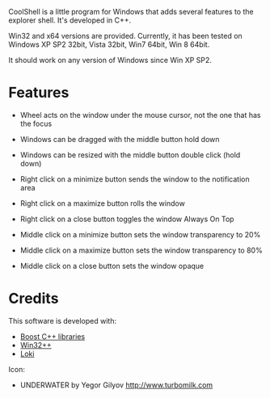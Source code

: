 CoolShell is a little program for Windows that adds several features to the explorer shell. It's developed in C++.

Win32 and x64 versions are provided. Currently, it has been tested on Windows XP SP2 32bit, Vista 32bit, Win7 64bit, Win 8 64bit.

It should work on any version of Windows since Win XP SP2.

# Features #

  * Wheel acts on the window under the mouse cursor, not the one that has the focus
  * Windows can be dragged with the middle button hold down
  * Windows can be resized with the middle button double click (hold down)

  * Right click on a minimize button sends the window to the notification area
  * Right click on a maximize button rolls the window
  * Right click on a close button toggles the window Always On Top

  * Middle click on a minimize button sets the window transparency to 20%
  * Middle click on a maximize button sets the window transparency to 80%
  * Middle click on a close button sets the window opaque

# Credits #

This software is developed with:
  * [Boost C++ libraries](http://www.boost.org/)
  * [Win32++](http://win32-framework.sourceforge.net/)
  * [Loki](http://loki-lib.sourceforge.net/)

Icon:
  * UNDERWATER by Yegor Gilyov http://www.turbomilk.com